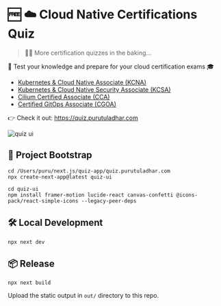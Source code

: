 # 🆓 ☁️ Cloud Native Certifications Quiz

> 🧑‍🍳 More certification quizzes in the baking...

🧠 Test your knowledge and prepare for your cloud certification exams 🎓
- [Kubernetes & Cloud Native Associate (KCNA)](https://kcna.purutuladhar.com)
- [Kubernetes & Cloud Native Security Associate (KCSA)](https://kcsa.purutuladhar.com)
- [Cilium Certified Associate (CCA)](https://cca.purutuladhar.com)
- [Certified GitOps Associate (CGOA)](https://cgoa.purutuladhar.com)

👉 Check it out: https://quiz.purutuladhar.com

![quiz ui](https://github.com/user-attachments/assets/140f2686-e221-4b93-8b57-ad8e50a08d6a)

## 🚀 Project Bootstrap

```
cd /Users/puru/next.js/quiz-app/quiz.purutuladhar.com
npx create-next-app@latest quiz-ui

cd quiz-ui
npm install framer-motion lucide-react canvas-confetti @icons-pack/react-simple-icons --legacy-peer-deps
```

## 🛠️ Local Development

```
npx next dev
```

## 📦 Release

```
npx next build
```

Upload the static output in `out/` directory to this repo.
